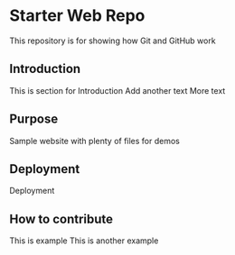 # Starter Web Repo

This repository is for showing how Git and GitHub work

## Introduction

This is section for Introduction
Add another text
More text

## Purpose

Sample website with plenty of files for demos

## Deployment
Deployment

## How to contribute

This is example
This is another example